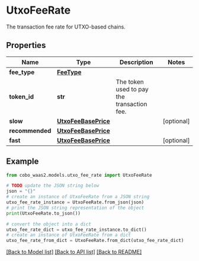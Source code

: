 # UtxoFeeRate

The transaction fee rate for UTXO-based chains.

## Properties

Name | Type | Description | Notes
------------ | ------------- | ------------- | -------------
**fee_type** | [**FeeType**](FeeType.md) |  | 
**token_id** | **str** | The token used to pay the transaction fee. | 
**slow** | [**UtxoFeeBasePrice**](UtxoFeeBasePrice.md) |  | [optional] 
**recommended** | [**UtxoFeeBasePrice**](UtxoFeeBasePrice.md) |  | 
**fast** | [**UtxoFeeBasePrice**](UtxoFeeBasePrice.md) |  | [optional] 

## Example

```python
from cobo_waas2.models.utxo_fee_rate import UtxoFeeRate

# TODO update the JSON string below
json = "{}"
# create an instance of UtxoFeeRate from a JSON string
utxo_fee_rate_instance = UtxoFeeRate.from_json(json)
# print the JSON string representation of the object
print(UtxoFeeRate.to_json())

# convert the object into a dict
utxo_fee_rate_dict = utxo_fee_rate_instance.to_dict()
# create an instance of UtxoFeeRate from a dict
utxo_fee_rate_from_dict = UtxoFeeRate.from_dict(utxo_fee_rate_dict)
```
[[Back to Model list]](../README.md#documentation-for-models) [[Back to API list]](../README.md#documentation-for-api-endpoints) [[Back to README]](../README.md)


